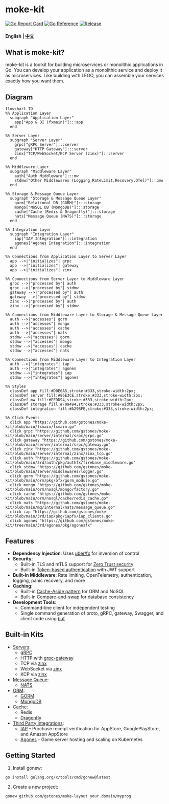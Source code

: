 # moke-kit

[![Go Report Card](https://goreportcard.com/badge/github.com/gstones/moke-kit)](https://goreportcard.com/report/github.com/gstones/moke-kit)
[![Go Reference](https://pkg.go.dev/badge/github.com/GStones/moke-kit.svg)](https://pkg.go.dev/github.com/GStones/moke-kit)
[![Release](https://img.shields.io/github/v/release/gstones/moke-kit.svg?style=flat-square)](https://github.com/GStones/moke-kit)

#### English | [中文](./README_CN.md)

## What is moke-kit?

moke-kit is a toolkit for building microservices or monolithic applications in Go. You can develop your application as a monolithic service and deploy it as microservices. Like building with LEGO, you can assemble your services exactly how you want them.

## Diagram
```mermaid
flowchart TD
%% Application Layer
  subgraph "Application Layer"
    app["App & DI (fxmain)"]:::app
  end

%% Server Layer
  subgraph "Server Layer"
    grpc["gRPC Server"]:::server
    gateway["HTTP Gateway"]:::server
    zinx["TCP/WebSocket/KCP Server (zinx)"]:::server
  end

%% Middleware Layer
  subgraph "Middleware Layer"
    auth["Auth Middleware"]:::mw
    stdmw["Other Middlewares (Logging,RateLimit,Recovery,OTel)"]:::mw
  end

%% Storage & Message Queue Layer
  subgraph "Storage & Message Queue Layer"
    gorm["Relational DB (GORM)"]:::storage
    mongo["NoSQL DB (MongoDB)"]:::storage
    cache["Cache (Redis & Dragonfly)"]:::storage
    nats["Message Queue (NATS)"]:::storage
  end

%% Integration Layer
  subgraph "Integration Layer"
    iap["IAP Integration"]:::integration
    agones["Agones Integration"]:::integration
  end

%% Connections from Application Layer to Server Layer 
  app -->|"initializes"| grpc
  app -->|"initializes"| gateway
  app -->|"initializes"| zinx

%% Connections from Server Layer to Middleware Layer
  grpc -->|"processed by"| auth
  grpc -->|"processed by"| stdmw
  gateway -->|"processed by"| auth
  gateway -->|"processed by"| stdmw
  zinx -->|"processed by"| auth
  zinx -->|"processed by"| stdmw

%% Connections from Middleware Layer to Storage & Message Queue Layer
  auth -->|"accesses"| gorm
  auth -->|"accesses"| mongo
  auth -->|"accesses"| cache
  auth -->|"accesses"| nats
  stdmw -->|"accesses"| gorm
  stdmw -->|"accesses"| mongo
  stdmw -->|"accesses"| cache
  stdmw -->|"accesses"| nats

%% Connections from Middleware Layer to Integration Layer
  auth -->|"integrates"| iap
  auth -->|"integrates"| agones
  stdmw -->|"integrates"| iap
  stdmw -->|"integrates"| agones

%% Styles
  classDef app fill:#D0E6A5,stroke:#333,stroke-width:2px;
  classDef server fill:#86E3CE,stroke:#333,stroke-width:2px;
  classDef mw fill:#FFDD94,stroke:#333,stroke-width:2px;
  classDef storage fill:#F09494,stroke:#333,stroke-width:2px;
  classDef integration fill:#A29BFE,stroke:#333,stroke-width:2px;

%% Click Events
  click app "https://github.com/gstones/moke-kit/blob/main/fxmain/fxmain.go"
  click grpc "https://github.com/gstones/moke-kit/blob/main/server/internal/srpc/grpc.go"
  click gateway "https://github.com/gstones/moke-kit/blob/main/server/internal/srpc/gateway.go"
  click zinx "https://github.com/gstones/moke-kit/blob/main/server/internal/zinx/zinx_tcp.go"
  click auth "https://github.com/gstones/moke-kit/blob/main/3rd/auth/pkg/authfx/firebase_middleware.go"
  click stdmw "https://github.com/gstones/moke-kit/blob/main/server/middlewares/logger.go"
  click gorm "https://github.com/gstones/moke-kit/blob/main/orm/pkg/ofx/gorm_module.go"
  click mongo "https://github.com/gstones/moke-kit/blob/main/orm/nosql/mongo/factory.go"
  click cache "https://github.com/gstones/moke-kit/blob/main/orm/nosql/cache/redis_cache.go"
  click nats "https://github.com/gstones/moke-kit/blob/main/mq/internal/nats/message_queue.go"
  click iap "https://github.com/gstones/moke-kit/blob/main/3rd/iap/pkg/iapfx/iap_clients.go"
  click agones "https://github.com/gstones/moke-kit/tree/main/3rd/agones/pkg/agonesfx"
```


## Features

* **Dependency Injection**: Uses [uber/fx](https://github.com/uber-go/fx) for inversion of control
* **Security**: 
  * Built-in TLS and mTLS support for [Zero Trust security](https://www.wikiwand.com/en/Zero_trust_security_model)
  * Built-in [Token-based authentication](https://www.okta.com/identity-101/what-is-token-based-authentication/) with JWT support
* **Built-in Middleware**: Rate limiting, OpenTelemetry, authentication, logging, panic recovery, and more
* **Caching**: 
  * Built-in [Cache-Aside pattern](https://learn.microsoft.com/en-us/azure/architecture/patterns/cache-aside) for ORM and NoSQL
  * Built-in [Compare-and-swap](https://www.wikiwand.com/en/Compare-and-swap) for database consistency
* **Development Tools**:
  * Command-line client for independent testing
  * Single command generation of proto, gRPC, gateway, Swagger, and client code using [buf](https://buf.build/)

## Built-in Kits

* [Servers](https://github.com/GStones/moke-kit/tree/main/server):
  * [gRPC](https://grpc.io/)
  * HTTP with [grpc-gateway](https://github.com/grpc-ecosystem/grpc-gateway)
  * TCP via [zinx](https://github.com/aceld/zinx)
  * WebSocket via [zinx](https://github.com/aceld/zinx)
  * KCP via [zinx](https://github.com/aceld/zinx)
* [Message Queue](https://github.com/GStones/moke-kit/tree/main/mq):
  * [NATS](https://nats.io/)
* [ORM](https://github.com/GStones/moke-kit/tree/main/orm):
  * [GORM](https://gorm.io/)
  * [MongoDB](https://github.com/mongodb/mongo-go-driver)
* [Cache](https://github.com/GStones/moke-kit/tree/main/orm/nosql/cache):
  * Redis
  * [Dragonfly](https://github.com/dragonflydb/dragonfly)
* [Third Party Integrations](https://github.com/GStones/moke-kit/tree/main/3rd):
  * [IAP](https://github.com/awa/go-iap) - Purchase receipt verification for AppStore, GooglePlayStore, and Amazon AppStore
  * [Agones](https://agones.dev/site/) - Game server hosting and scaling on Kubernetes

## Getting Started

1. Install gonew:
```bash
go install golang.org/x/tools/cmd/gonew@latest
```

2. Create a new project:
```bash
gonew github.com/gstones/moke-layout your.domain/myprog
```

